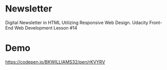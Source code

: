 # Newsletter
Digital Newsletter in HTML Utilizing Responsive Web Design.
Udacity Front-End Web Development Lesson #14

# Demo
https://codepen.io/BKWILLIAMS32/pen/rKVYRV
